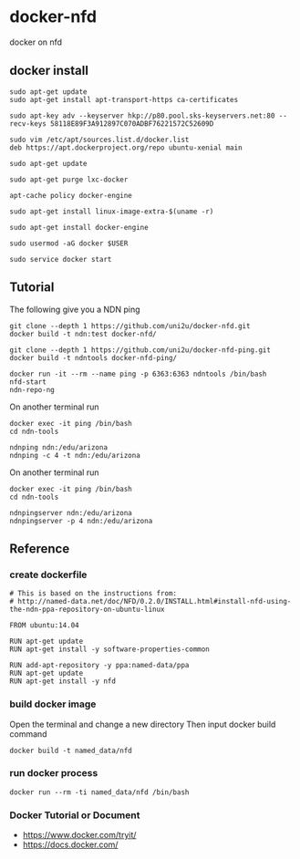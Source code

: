 # docker-nfd
docker on nfd

## docker install

```
sudo apt-get update
sudo apt-get install apt-transport-https ca-certificates

sudo apt-key adv --keyserver hkp://p80.pool.sks-keyservers.net:80 --recv-keys 58118E89F3A912897C070ADBF76221572C52609D

sudo vim /etc/apt/sources.list.d/docker.list
deb https://apt.dockerproject.org/repo ubuntu-xenial main

sudo apt-get update

sudo apt-get purge lxc-docker

apt-cache policy docker-engine

sudo apt-get install linux-image-extra-$(uname -r)

sudo apt-get install docker-engine

sudo usermod -aG docker $USER

sudo service docker start
```

## Tutorial

The following give you a NDN ping

```
git clone --depth 1 https://github.com/uni2u/docker-nfd.git
docker build -t ndn:test docker-nfd/

git clone --depth 1 https://github.com/uni2u/docker-nfd-ping.git
docker build -t ndntools docker-nfd-ping/

docker run -it --rm --name ping -p 6363:6363 ndntools /bin/bash
nfd-start
ndn-repo-ng
```

On another terminal run

```
docker exec -it ping /bin/bash
cd ndn-tools

ndnping ndn:/edu/arizona
ndnping -c 4 -t ndn:/edu/arizona
```

On another terminal run

```
docker exec -it ping /bin/bash
cd ndn-tools

ndnpingserver ndn:/edu/arizona
ndnpingserver -p 4 ndn:/edu/arizona
```

## Reference

### create dockerfile

```
# This is based on the instructions from:
# http://named-data.net/doc/NFD/0.2.0/INSTALL.html#install-nfd-using-the-ndn-ppa-repository-on-ubuntu-linux

FROM ubuntu:14.04

RUN apt-get update
RUN apt-get install -y software-properties-common

RUN add-apt-repository -y ppa:named-data/ppa
RUN apt-get update
RUN apt-get install -y nfd
```

### build docker image
Open the terminal and change a new directory
Then input docker build command

```
docker build -t named_data/nfd
```

### run docker process

```
docker run --rm -ti named_data/nfd /bin/bash
```

### Docker Tutorial or Document
* https://www.docker.com/tryit/
* https://docs.docker.com/
